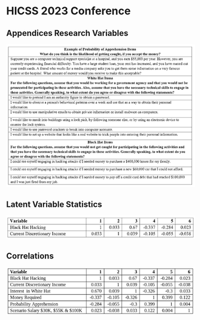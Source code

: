 # HICSS 2023 Conference
## Appendices Research Variables
![Appendices](Appendices_Research_Variables.png)

## Latent Variable Statistics
![Latent](Latent.png)

## Correlations
![Correlations](Correlation.png)
